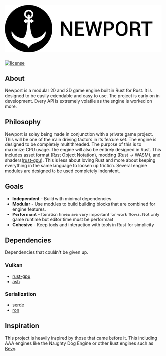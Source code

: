 # ![Newport](assets/branding/logo_black_name.svg)

[![license](https://img.shields.io/badge/license-MIT-blue.svg)](./LICENSE)

## About
Newport is a modular 2D and 3D game engine built in Rust for Rust. It is designed to be easily extendable and easy to use. The project is early on in development. Every API is extremely volatile as the engine is worked on more.

## Philosophy
Newport is soley being made in conjunction with a private game project. This will be one of the main driving factors in its feature set. The engine is designed to be completely multithreaded. The purpose of this is to maximize CPU usage. The engine will also be entirely designed in Rust. This includes asset format (Rust Object Notation), modding (Rust -> WASM), and shaders([rust-gpu](https://github.com/EmbarkStudios/rust-gpu)). This is less about loving Rust and more about keeping everything in the same language to loosen up friction. Several engine modules are designed to be used completely indendent. 

## Goals
* **Independent** - Build with minimal dependencies
* **Modular** - Use modules to build building blocks that are combined for engine features. 
* **Performant** - Iteration times are very important for work flows. Not only game runtime but editor time must be performant
* **Cohesive** - Keep tools and interaction with tools in Rust for simplicity

## Dependencies
Dependencies that couldn't be given up.
### Vulkan
* [rust-gpu](https://github.com/EmbarkStudios/rust-gpu)
* [ash](https://github.com/MaikKlein/ash)
### Serialization
* [serde](https://github.com/serde-rs/serde)
* [ron](https://github.com/ron-rs/ron)

## Inspiration
This project is heavily inspired by those that came before it. This including AAA engines like the Naughty Dog Engine or other Rust engines such as [Bevy](https://github.com/bevyengine/bevy).
